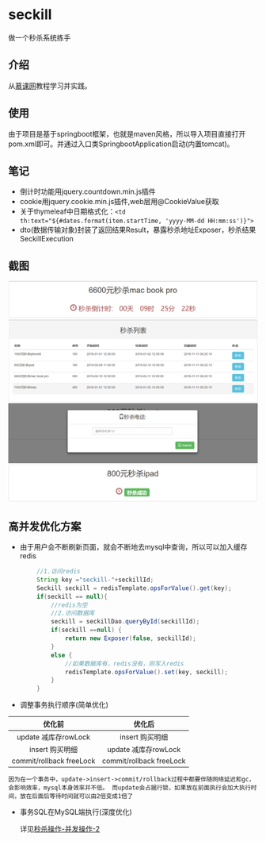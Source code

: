# seckill
做一个秒杀系统练手
## 介绍
从[慕课网](https://www.imooc.com/u/2145618/courses?sort=publish)教程学习并实践。
## 使用
由于项目是基于springboot框架，也就是maven风格，所以导入项目直接打开pom.xml即可。并通过入口类SpringbootApplication启动(内置tomcat)。
## 笔记
* 倒计时功能用jquery.countdown.min.js插件
* cookie用jquery.cookie.min.js插件,web层用@CookieValue获取
* 关于thymeleaf中日期格式化：`<td th:text="${#dates.format(item.startTime, 'yyyy-MM-dd HH:mm:ss')}">`
* dto(数据传输对象)封装了返回结果Result，暴露秒杀地址Exposer，秒杀结果SeckillExecution

## 截图
![avatar](https://github.com/GaryLeeeee/seckill/blob/master/img/%E5%80%92%E8%AE%A1%E6%97%B6.png)<br>
![avatar](https://github.com/GaryLeeeee/seckill/blob/master/img/%E5%88%97%E8%A1%A8%E9%A1%B5.png)<br>
![avatar](https://github.com/GaryLeeeee/seckill/blob/master/img/%E6%B3%A8%E5%86%8C%E9%A1%B5.png)<br>
![avatar](https://github.com/GaryLeeeee/seckill/blob/master/img/%E7%A7%92%E6%9D%80%E7%BB%93%E6%9E%9C.png)<br>

## 高并发优化方案
* 由于用户会不断刷新页面，就会不断地去mysql中查询，所以可以加入缓存redis
```Java
        //1.访问redis
        String key ="seckill-"+seckillId;
        Seckill seckill = redisTemplate.opsForValue().get(key);
        if(seckill == null){
            //redis为空
            //2.访问数据库
            seckill = seckillDao.queryById(seckillId);
            if(seckill ==null) {
                return new Exposer(false, seckillId);
            }
            else {
                //如果数据库有，redis没有，则写入redis
                redisTemplate.opsForValue().set(key, seckill);
            }
        }
 ```
* 调整事务执行顺序(简单优化)
 
|优化前|优化后|
|:-------------:|:-------------:|
|update 减库存rowLock|insert 购买明细|
|insert 购买明细|update 减库存rowLock|
|commit/rollback freeLock| commit/rollback freeLock|

`因为在一个事务中，update->insert->commit/rollback过程中都要伴随网络延迟和gc，会影响效率，mysql本身效率并不低。
而update会占据行锁，如果放在前面执行会加大执行时间，放在后面后等待时间就可以由2倍变成1倍了`

* 事务SQL在MySQL端执行(深度优化) 

  详见[秒杀操作-并发操作-2](https://www.imooc.com/video/11825)
